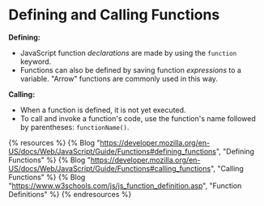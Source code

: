 # Defining and Calling Functions

**Defining:** 
- JavaScript function *declarations* are made by using the `function` keyword.
- Functions can also be defined by saving function *expressions* to a variable. "Arrow" functions are commonly used in this way.

**Calling:** 
- When a function is defined, it is not yet executed. 
- To call and invoke a function's code, use the function's name followed by parentheses: `functionName()`.


{% resources %}
  {% Blog "https://developer.mozilla.org/en-US/docs/Web/JavaScript/Guide/Functions#defining_functions", "Defining Functions" %}
  {% Blog "https://developer.mozilla.org/en-US/docs/Web/JavaScript/Guide/Functions#calling_functions", "Calling Functions" %}
  {% Blog "https://www.w3schools.com/js/js_function_definition.asp", "Function Definitions" %}
{% endresources %}


